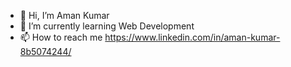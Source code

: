 - 👋 Hi, I’m Aman Kumar
- 🌱 I’m currently learning Web Development
- 📫 How to reach me https://www.linkedin.com/in/aman-kumar-8b5074244/

<!---
Aman2104/Aman2104 is a ✨ special ✨ repository because its `README.md` (this file) appears on your GitHub profile.
You can click the Preview link to take a look at your changes.
--->
